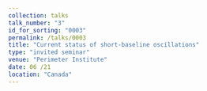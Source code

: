 ```yaml
---
collection: talks
talk_number: "3"
id_for_sorting: "0003"
permalink: /talks/0003
title: "Current status of short-baseline oscillations" 
type: "invited seminar"
venue: "Perimeter Institute"
date: 06 /21
location: "Canada"
---
```

